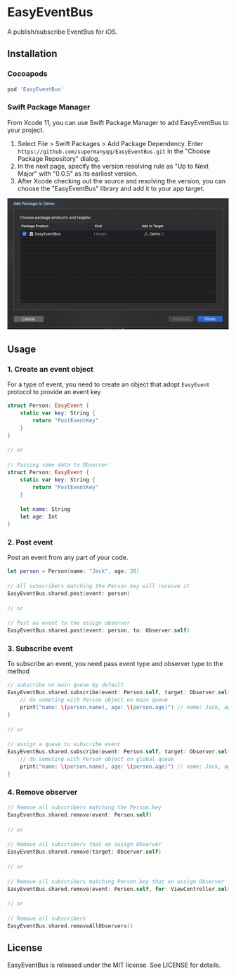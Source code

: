 # EasyEventBus

A publish/subscribe EventBus for iOS.

## Installation

### Cocoapods

```ruby
pod 'EasyEventBus'
```

### Swift Package Manager

From Xcode 11, you can use Swift Package Manager to add EasyEventBus to your project.

1. Select File > Swift Packages > Add Package Dependency. Enter `https://github.com/supermanyqq/EasyEventBus.git` in the "Choose Package Repository" dialog.
2. In the next page, specify the version resolving rule as "Up to Next Major" with "0.0.5" as its earliest version.
3. After Xcode checking out the source and resolving the version, you can choose the "EasyEventBus" library and add it to your app target.

![test](./Images/add_package.png)

## Usage

### 1. Create an event object

For a type of event, you need to create an object that adopt `EasyEvent` protocol to provide an event key

```Swift
struct Person: EasyEvent {
    static var key: String {
        return "PostEventKey"
    }
}

// or

// Passing some data to Observer
struct Person: EasyEvent {
    static var key: String {
        return "PostEventKey"
    }
    
    let name: String
    let age: Int
}

```

### 2. Post event

Post an event from any part of your code.

```Swift
let person = Person(name: "Jack", age: 20)

// All subscribers matching the Person.key will receive it
EasyEventBus.shared.post(event: person)

// or

// Post an event to the assign observer
EasyEventBus.shared.post(event: person, to: Observer.self)
```

### 3. Subscribe event

To subscribe an event, you need pass event type and observer type to the method

```Swift
// subscribe on main queue by default
EasyEventBus.shared.subscribe(event: Person.self, target: Observer.self) { (person) in
    // do someting with Person object on main queue
    print("name: \(person.name), age: \(person.age)") // name: Jack, age: 20
}

// or
 
// assign a queue to subscribe event   
EasyEventBus.shared.subscribe(event: Person.self, target: Observer.self, queue: .global) { (person) in
    // do someting with Person object on global queue
    print("name: \(person.name), age: \(person.age)") // name: Jack, age: 20
}
```

### 4. Remove observer

```Swift
// Remove all subscribers matching the Person.key
EasyEventBus.shared.remove(event: Person.self)

// or

// Remove all subscribers that on assign Observer
EasyEventBus.shared.remove(target: Observer.self)

// or

// Remove all subscribers matching Person.key that on assign Observer
EasyEventBus.shared.remove(event: Person.self, for: ViewController.self)

// or

// Remove all subscribers
EasyEventBus.shared.removeAllObservers()
```

## License

EasyEventBus is released under the MIT license. See LICENSE for details.